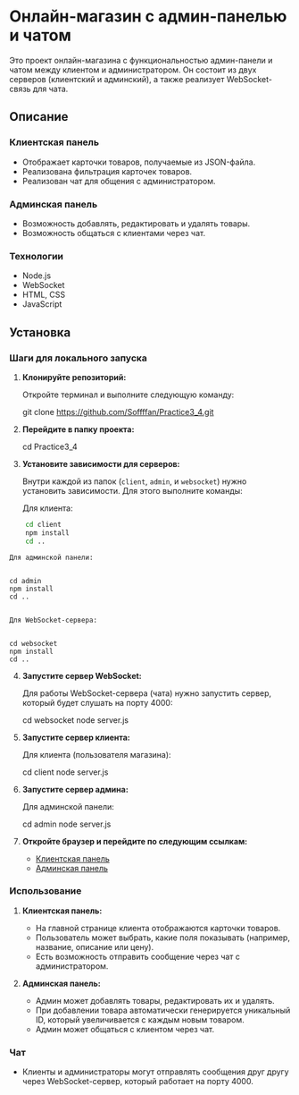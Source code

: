 # Онлайн-магазин с админ-панелью и чатом

Это проект онлайн-магазина с функциональностью админ-панели и чатом между клиентом и администратором. Он состоит из двух серверов (клиентский и админский), а также реализует WebSocket-связь для чата.

## Описание

### **Клиентская панель**
- Отображает карточки товаров, получаемые из JSON-файла.
- Реализована фильтрация карточек товаров.
- Реализован чат для общения с администратором.

### **Админская панель**
- Возможность добавлять, редактировать и удалять товары.
- Возможность общаться с клиентами через чат.

### **Технологии**
- Node.js
- WebSocket
- HTML, CSS
- JavaScript

## Установка

### Шаги для локального запуска

1. **Клонируйте репозиторий:**

    Откройте терминал и выполните следующую команду:
    
    git clone https://github.com/Soffffan/Practice3_4.git


3. **Перейдите в папку проекта:**

    
    cd Practice3_4
   

3. **Установите зависимости для серверов:**

    Внутри каждой из папок (`client`, `admin`, и `websocket`) нужно установить зависимости. Для этого выполните команды:

    Для клиента:
    
```bash
    cd client
    npm install
    cd ..
```   

    Для админской панели:
    

    cd admin
    npm install
    cd ..
   

    Для WebSocket-сервера:
    

    cd websocket
    npm install
    cd .. 

4. **Запустите сервер WebSocket:**

    Для работы WebSocket-сервера (чата) нужно запустить сервер, который будет слушать на порту 4000:
    

    cd websocket
    node server.js
   

5. **Запустите сервер клиента:**

    Для клиента (пользователя магазина):
    

    cd client
    node server.js

   
7. **Запустите сервер админа:**

    Для админской панели:
    
    cd admin
    node server.js
   

7. **Откройте браузер и перейдите по следующим ссылкам:**

    - [Клиентская панель](http://localhost:3000)
    - [Админская панель](http://localhost:8080)

### Использование

1. **Клиентская панель:**
    - На главной странице клиента отображаются карточки товаров.
    - Пользователь может выбрать, какие поля показывать (например, название, описание или цену).
    - Есть возможность отправить сообщение через чат с администратором.

2. **Админская панель:**
    - Админ может добавлять товары, редактировать их и удалять.
    - При добавлении товара автоматически генерируется уникальный ID, который увеличивается с каждым новым товаром.
    - Админ может общаться с клиентом через чат.

### Чат
- Клиенты и администраторы могут отправлять сообщения друг другу через WebSocket-сервер, который работает на порту 4000.
